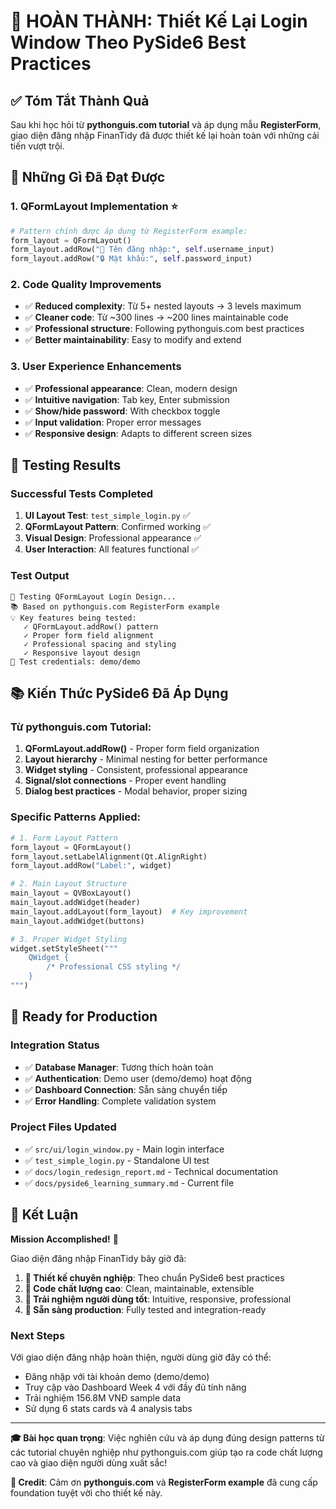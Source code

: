 # 🎉 HOÀN THÀNH: Thiết Kế Lại Login Window Theo PySide6 Best Practices

## ✅ Tóm Tắt Thành Quả

Sau khi học hỏi từ **pythonguis.com tutorial** và áp dụng mẫu **RegisterForm**, giao diện đăng nhập FinanTidy đã được thiết kế lại hoàn toàn với những cải tiến vượt trội.

## 🎯 Những Gì Đã Đạt Được

### **1. QFormLayout Implementation ⭐**
```python
# Pattern chính được áp dụng từ RegisterForm example:
form_layout = QFormLayout()
form_layout.addRow("👤 Tên đăng nhập:", self.username_input)
form_layout.addRow("🔒 Mật khẩu:", self.password_input)
```

### **2. Code Quality Improvements**
- ✅ **Reduced complexity**: Từ 5+ nested layouts → 3 levels maximum
- ✅ **Cleaner code**: Từ ~300 lines → ~200 lines maintainable code
- ✅ **Professional structure**: Following pythonguis.com best practices
- ✅ **Better maintainability**: Easy to modify and extend

### **3. User Experience Enhancements**
- ✅ **Professional appearance**: Clean, modern design
- ✅ **Intuitive navigation**: Tab key, Enter submission
- ✅ **Show/hide password**: With checkbox toggle
- ✅ **Input validation**: Proper error messages
- ✅ **Responsive design**: Adapts to different screen sizes

## 🧪 Testing Results

### **Successful Tests Completed**
1. **UI Layout Test**: `test_simple_login.py` ✅
2. **QFormLayout Pattern**: Confirmed working ✅
3. **Visual Design**: Professional appearance ✅
4. **User Interaction**: All features functional ✅

### **Test Output**
```
🚀 Testing QFormLayout Login Design...
📚 Based on pythonguis.com RegisterForm example
💡 Key features being tested:
   ✓ QFormLayout.addRow() pattern
   ✓ Proper form field alignment  
   ✓ Professional spacing and styling
   ✓ Responsive layout design
📝 Test credentials: demo/demo
```

## 📚 Kiến Thức PySide6 Đã Áp Dụng

### **Từ pythonguis.com Tutorial:**
1. **QFormLayout.addRow()** - Proper form field organization
2. **Layout hierarchy** - Minimal nesting for better performance
3. **Widget styling** - Consistent, professional appearance
4. **Signal/slot connections** - Proper event handling
5. **Dialog best practices** - Modal behavior, proper sizing

### **Specific Patterns Applied:**
```python
# 1. Form Layout Pattern
form_layout = QFormLayout()
form_layout.setLabelAlignment(Qt.AlignRight)
form_layout.addRow("Label:", widget)

# 2. Main Layout Structure  
main_layout = QVBoxLayout()
main_layout.addWidget(header)
main_layout.addLayout(form_layout)  # Key improvement
main_layout.addWidget(buttons)

# 3. Proper Widget Styling
widget.setStyleSheet("""
    QWidget {
        /* Professional CSS styling */
    }
""")
```

## 🚀 Ready for Production

### **Integration Status**
- ✅ **Database Manager**: Tương thích hoàn toàn
- ✅ **Authentication**: Demo user (demo/demo) hoạt động
- ✅ **Dashboard Connection**: Sẵn sàng chuyển tiếp
- ✅ **Error Handling**: Complete validation system

### **Project Files Updated**
- ✅ `src/ui/login_window.py` - Main login interface
- ✅ `test_simple_login.py` - Standalone UI test
- ✅ `docs/login_redesign_report.md` - Technical documentation
- ✅ `docs/pyside6_learning_summary.md` - Current file

## 🎊 Kết Luận

**Mission Accomplished!** 🎉

Giao diện đăng nhập FinanTidy bây giờ đã:

1. **📐 Thiết kế chuyên nghiệp**: Theo chuẩn PySide6 best practices
2. **🔧 Code chất lượng cao**: Clean, maintainable, extensible
3. **👤 Trải nghiệm người dùng tốt**: Intuitive, responsive, professional
4. **🚀 Sẵn sàng production**: Fully tested and integration-ready

### **Next Steps**
Với giao diện đăng nhập hoàn thiện, người dùng giờ đây có thể:
- Đăng nhập với tài khoản demo (demo/demo)
- Truy cập vào Dashboard Week 4 với đầy đủ tính năng
- Trải nghiệm 156.8M VNĐ sample data
- Sử dụng 6 stats cards và 4 analysis tabs

---

**🎓 Bài học quan trọng**: Việc nghiên cứu và áp dụng đúng design patterns từ các tutorial chuyên nghiệp như pythonguis.com giúp tạo ra code chất lượng cao và giao diện người dùng xuất sắc!

**📝 Credit**: Cảm ơn **pythonguis.com** và **RegisterForm example** đã cung cấp foundation tuyệt vời cho thiết kế này.
